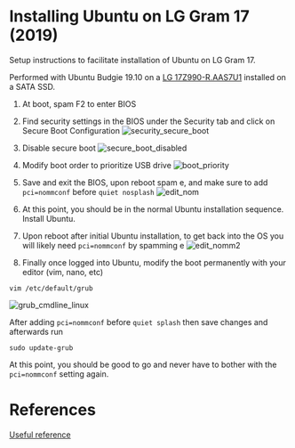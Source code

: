 # Installing Ubuntu on LG Gram 17 (2019)
Setup instructions to facilitate installation of Ubuntu on LG Gram 17.

Performed with Ubuntu Budgie 19.10 on a [LG 17Z990-R.AAS7U1](https://www.lg.com/us/laptops/lg-17Z990-RAAS7U1-ultra-slim-laptop) installed on a SATA SSD.

1. At boot, spam F2 to enter BIOS
2. Find security settings in the BIOS under the Security tab and click on Secure Boot Configuration
![security_secure_boot](https://user-images.githubusercontent.com/11417589/68453883-76648500-01bc-11ea-8323-b20f4b9d9f0c.jpg)
3. Disable secure boot
![secure_boot_disabled](https://user-images.githubusercontent.com/11417589/68453931-998f3480-01bc-11ea-9168-485868cc6579.jpg)
4. Modify boot order to prioritize USB drive
![boot_priority](https://user-images.githubusercontent.com/11417589/68453882-75cbee80-01bc-11ea-8eb1-7fd458d1bf73.jpg)
5. Save and exit the BIOS, upon reboot spam e, and make sure to add 
```pci=nommconf```  before ```quiet nosplash```
![edit_nom](https://user-images.githubusercontent.com/11417589/68453881-75cbee80-01bc-11ea-8ca3-ccc04aed4624.jpg)
6. At this point, you should be in the normal Ubuntu installation sequence. Install Ubuntu. 
7. Upon reboot after initial Ubuntu installation, to get back into the OS you will likely need ```pci=nommconf``` by spamming e
![edit_nomm2](https://user-images.githubusercontent.com/11417589/68453880-75cbee80-01bc-11ea-9da0-28ab7c39fb15.jpg)

8. Finally once logged into Ubuntu, modify the boot permanently with your editor (vim, nano, etc)

```vim /etc/default/grub```

![grub_cmdline_linux](https://user-images.githubusercontent.com/11417589/68455478-19b79900-01c1-11ea-8f12-4167ed923612.png)


After adding ```pci=nommconf``` before ```quiet splash``` then save changes and afterwards run

```sudo update-grub```

At this point, you should be good to go and never have to bother with the ```pci=nommconf``` setting again. 

# References
[Useful reference](https://zieba.dev/linux/laptop/lg/gram/2019/07/27/lggram17.html)
